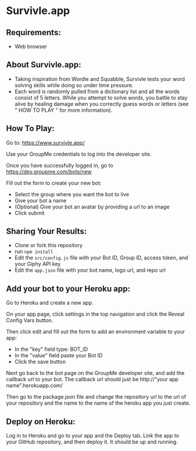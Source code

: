 # Survivle.app

## Requirements:

  * Web browser

## About Survivle.app:

  * Taking inspiration from Wordle and Squabble, Survivle tests your word solving skills while doing so under time pressure.
  * Each word is randomly pulled from a dictionary list and all the words consist of 5 letters. While you attempt to solve words, you battle to stay alive by healing damage when you correctly guess words or letters (see " HOW TO PLAY " for more information).


## How To Play:

Go to: https://www.survivle.app/

Use your GroupMe credentials to log into the developer site.

Once you have successfully logged in, go to https://dev.groupme.com/bots/new

Fill out the form to create your new bot:

  * Select the group where you want the bot to live
  * Give your bot a name
  * (Optional) Give your bot an avatar by providing a url to an image
  * Click submit

## Sharing Your Results:

  * Clone or fork this repository
  * run `npm install`
  * Edit the `src/config.js` file with your Bot ID, Group ID, access token, and your Giphy API key
  * Edit the `app.json` file with your bot name, logo url, and repo url

## Add your bot to your Heroku app:

Go to Heroku and create a new app.

On your app page, click settings in the top navigation and click the Reveal Config Vars button.

Then click edit and fill out the form to add an environment variable to your app:

  * In the "key" field type: BOT_ID
  * In the "value" field paste your Bot ID
  * Click the save button

Next go back to the bot page on the GroupMe developer site, and add the callback url to your bot. The callback url should just be http://"your app name".herokuapp.com/

Then go to the package.json file and change the repository url to the url of your repository and the name to the name of the heroku app you just create.

## Deploy on Heroku:

Log in to Heroku and go to your app and the Deploy tab. Link the app to your GitHub repository, and then deploy it. It should be up and running.

